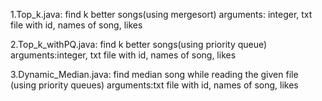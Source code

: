 1.Top_k.java: find k better songs(using mergesort)
arguments: integer, txt file with id, names of song, likes

2.Top_k_withPQ.java: find k better songs(using priority queue)
arguments:integer, txt file with id, names of song, likes

3.Dynamic_Median.java: find median song while reading the given file (using priority queues)
arguments:txt file with id, names of song, likes
